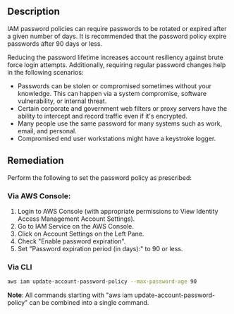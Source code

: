 ## Description

IAM password policies can require passwords to be rotated or expired after a given number of days. It is recommended that the password policy expire passwords after 90 days or less.

Reducing the password lifetime increases account resiliency against brute force login attempts. Additionally, requiring regular password changes help in the following scenarios:

  - Passwords can be stolen or compromised sometimes without your knowledge. This can happen via a system compromise, software vulnerability, or internal threat.
  - Certain corporate and government web filters or proxy servers have the ability to intercept and record traffic even if it's encrypted.
  - Many people use the same password for many systems such as work, email, and personal.
  - Compromised end user workstations might have a keystroke logger.

## Remediation

Perform the following to set the password policy as prescribed:

### Via AWS Console:

1. Login to AWS Console (with appropriate permissions to View Identity Access Management Account Settings).
2. Go to IAM Service on the AWS Console.
3. Click on Account Settings on the Left Pane.
4. Check "Enable password expiration".
5. Set "Password expiration period (in days):" to 90 or less.

### Via CLI

```bash
aws iam update-account-password-policy --max-password-age 90
```

**Note**: All commands starting with "aws iam update-account-password-policy" can be combined into a single command.
